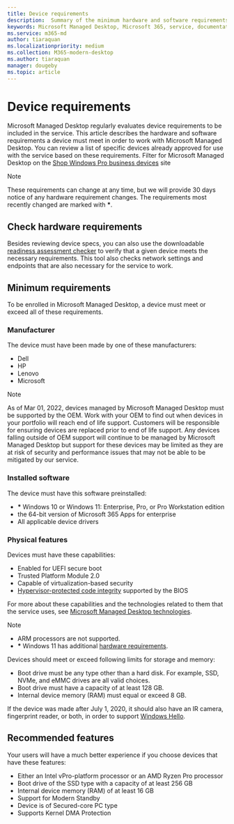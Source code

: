 ```yaml
---
title: Device requirements
description:  Summary of the minimum hardware and software requirements for devices to work with Microsoft Managed Desktop
keywords: Microsoft Managed Desktop, Microsoft 365, service, documentation
ms.service: m365-md
author: tiaraquan
ms.localizationpriority: medium
ms.collection: M365-modern-desktop
ms.author: tiaraquan
manager: dougeby
ms.topic: article
---
```


# Device requirements

Microsoft Managed Desktop regularly evaluates device requirements to be included in the service. This article describes the hardware and software requirements a device must meet in order to work with Microsoft Managed Desktop. You can review a list of specific devices already approved for use with the service based on these requirements. Filter for Microsoft Managed Desktop on the [Shop Windows Pro business devices](https://www.microsoft.com/en-us/windows/business/devices) site

> [!NOTE]
> These requirements can change at any time, but we will provide 30 days notice of any hardware requirement changes. The requirements most recently changed are marked with <b>\*</b>. 

## Check hardware requirements

Besides reviewing device specs, you can also use the downloadable [readiness assessment checker](../get-ready/readiness-assessment-downloadable.md) to verify that a given device meets the necessary requirements. This tool also checks network settings and endpoints that are also necessary for the service to work.

## Minimum requirements

To be enrolled in Microsoft Managed Desktop, a device must meet or exceed all of these requirements.

### Manufacturer

The device must have been made by one of these manufacturers:

- Dell
- HP
- Lenovo
- Microsoft

> [!NOTE] 
> As of Mar 01, 2022, devices managed by Microsoft Managed Desktop must be supported by the OEM. Work with your OEM to find out when devices in your portfolio will reach end of life support.  Customers will be responsible for ensuring devices are replaced prior to end of life support. Any devices falling outside of OEM support will continue to be managed by Microsoft Managed Desktop but support for these devices may be limited as they are at risk of security and performance issues that may not be able to be mitigated by our service.
</b>

### Installed software

The device must have this software preinstalled:

- <b>\*</b> Windows 10 or Windows 11: Enterprise, Pro, or Pro Workstation edition
- the 64-bit version of Microsoft 365 Apps for enterprise 
- All applicable device drivers


### Physical features

Devices must have these capabilities:

- Enabled for UEFI secure boot 
- Trusted Platform Module 2.0 
- Capable of virtualization-based security 
- [Hypervisor-protected code integrity](/windows-hardware/drivers/bringup/device-guard-and-credential-guard) supported by the BIOS

For more about these capabilities and the technologies related to them that the service uses, see [Microsoft Managed Desktop technologies](../intro/technologies.md).

> [!NOTE]
>- ARM processors are not supported.
>- <b>\*</b> Windows 11 has additional [hardware requirements](/windows/whats-new/windows-11-requirements).

Devices should meet or exceed following limits for storage and memory:

- Boot drive must be any type other than a hard disk. For example, SSD, NVMe, and eMMC drives are all valid choices.
- Boot drive must have a capacity of at least 128 GB.
- Internal device memory (RAM) must equal or exceed 8 GB.

If the device was made after July 1, 2020, it should also have an IR camera, fingerprint reader, or both, in order to support [Windows Hello](/windows-hardware/design/device-experiences/windows-hello-enhanced-sign-in-security).

## Recommended features

Your users will have a much better experience if you choose devices that have these features:

- Either an Intel vPro-platform processor or an AMD Ryzen Pro processor
- Boot drive of the SSD type with a capacity of at least 256 GB
- Internal device memory (RAM) of at least 16 GB
- Support for Modern Standby
- Device is of Secured-core PC type
- Supports Kernel DMA Protection
